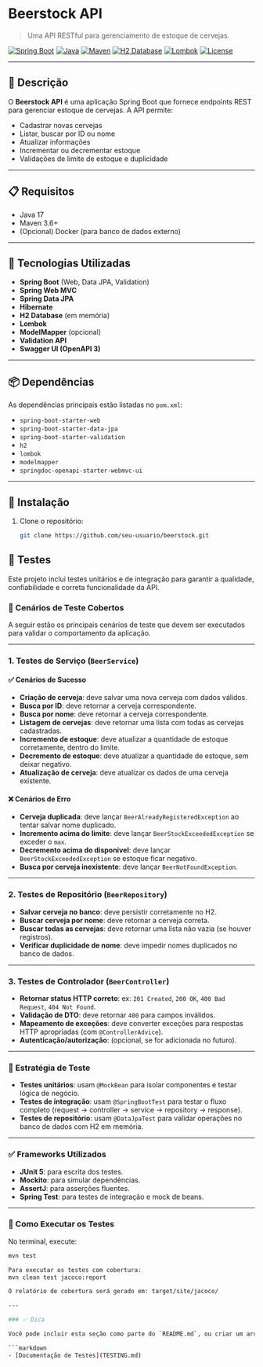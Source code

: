 # Beerstock API

> Uma API RESTful para gerenciamento de estoque de cervejas.

[![Spring Boot](https://img.shields.io/badge/Spring%20Boot-3.2.0-brightgreen)](https://spring.io/projects/spring-boot)
[![Java](https://img.shields.io/badge/Java-17-blue)](https://www.oracle.com/java/technologies/javase/jdk17-archive-downloads.html)
[![Maven](https://img.shields.io/badge/Maven-3.9.x-orange)](https://maven.apache.org/)
[![H2 Database](https://img.shields.io/badge/H2%20DB-In%20Memory-blueviolet)](https://www.h2database.com/)
[![Lombok](https://img.shields.io/badge/Lombok-1.18.30-red)](https://projectlombok.org/)
[![License](https://img.shields.io/github/license/seu-usuario/beerstock)](LICENSE)

---

## 🚀 Descrição

O **Beerstock API** é uma aplicação Spring Boot que fornece endpoints REST para gerenciar estoque de cervejas. A API permite:

- Cadastrar novas cervejas
- Listar, buscar por ID ou nome
- Atualizar informações
- Incrementar ou decrementar estoque
- Validações de limite de estoque e duplicidade

---

## 📋 Requisitos

- Java 17
- Maven 3.6+
- (Opcional) Docker (para banco de dados externo)

---

## 🧪 Tecnologias Utilizadas

- **Spring Boot** (Web, Data JPA, Validation)
- **Spring Web MVC**
- **Spring Data JPA**
- **Hibernate**
- **H2 Database** (em memória)
- **Lombok**
- **ModelMapper** (opcional)
- **Validation API**
- **Swagger UI (OpenAPI 3)**

---

## 📦 Dependências

As dependências principais estão listadas no `pom.xml`:

- `spring-boot-starter-web`
- `spring-boot-starter-data-jpa`
- `spring-boot-starter-validation`
- `h2`
- `lombok`
- `modelmapper`
- `springdoc-openapi-starter-webmvc-ui`

---

## 🔧 Instalação

1. Clone o repositório:
   ```bash
   git clone https://github.com/seu-usuario/beerstock.git


## 🧪 Testes

Este projeto inclui testes unitários e de integração para garantir a qualidade, confiabilidade e correta funcionalidade da API.

### 🎯 Cenários de Teste Cobertos

A seguir estão os principais cenários de teste que devem ser executados para validar o comportamento da aplicação.

---

### 1. **Testes de Serviço (`BeerService`)**

#### ✅ Cenários de Sucesso
- **Criação de cerveja**: deve salvar uma nova cerveja com dados válidos.
- **Busca por ID**: deve retornar a cerveja correspondente.
- **Busca por nome**: deve retornar a cerveja correspondente.
- **Listagem de cervejas**: deve retornar uma lista com todas as cervejas cadastradas.
- **Incremento de estoque**: deve atualizar a quantidade de estoque corretamente, dentro do limite.
- **Decremento de estoque**: deve atualizar a quantidade de estoque, sem deixar negativo.
- **Atualização de cerveja**: deve atualizar os dados de uma cerveja existente.

#### ❌ Cenários de Erro
- **Cerveja duplicada**: deve lançar `BeerAlreadyRegisteredException` ao tentar salvar nome duplicado.
- **Incremento acima do limite**: deve lançar `BeerStockExceededException` se exceder o `max`.
- **Decremento acima do disponível**: deve lançar `BeerStockExceededException` se estoque ficar negativo.
- **Busca por cerveja inexistente**: deve lançar `BeerNotFoundException`.

---

### 2. **Testes de Repositório (`BeerRepository`)**

- **Salvar cerveja no banco**: deve persistir corretamente no H2.
- **Buscar cerveja por nome**: deve retornar a cerveja correta.
- **Buscar todas as cervejas**: deve retornar uma lista não vazia (se houver registros).
- **Verificar duplicidade de nome**: deve impedir nomes duplicados no banco de dados.

---

### 3. **Testes de Controlador (`BeerController`)**

- **Retornar status HTTP correto**: ex: `201 Created`, `200 OK`, `400 Bad Request`, `404 Not Found`.
- **Validação de DTO**: deve retornar `400` para campos inválidos.
- **Mapeamento de exceções**: deve converter exceções para respostas HTTP apropriadas (com `@ControllerAdvice`).
- **Autenticação/autorização**: (opcional, se for adicionada no futuro).

---

### 🧪 Estratégia de Teste

- **Testes unitários**: usam `@MockBean` para isolar componentes e testar lógica de negócio.
- **Testes de integração**: usam `@SpringBootTest` para testar o fluxo completo (request → controller → service → repository → response).
- **Testes de repositório**: usam `@DataJpaTest` para validar operações no banco de dados com H2 em memória.

---

### ✅ Frameworks Utilizados

- **JUnit 5**: para escrita dos testes.
- **Mockito**: para simular dependências.
- **AssertJ**: para asserções fluentes.
- **Spring Test**: para testes de integração e mock de beans.

---

### 📌 Como Executar os Testes

No terminal, execute:

```bash
mvn test

Para executar os testes com cobertura:
mvn clean test jacoco:report

O relatório de cobertura será gerado em: target/site/jacoco/

---

### ✅ Dica

Você pode incluir esta seção como parte do `README.md`, ou criar um arquivo separado chamado `TESTING.md` e referenciá-lo no `README.md`:

```markdown
- [Documentação de Testes](TESTING.md)




